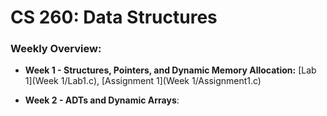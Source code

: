 <h1>CS 260: Data Structures</h1>

<h3>Weekly Overview:</h3>

* **Week 1 - Structures, Pointers, and Dynamic Memory Allocation:** [Lab 1](Week 1/Lab1.c), [Assignment 1](Week 1/Assignment1.c)

* **Week 2 - ADTs and Dynamic Arrays**:
